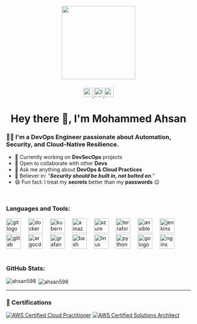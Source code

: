 <div align="center">
  <img height="200" src="https://media.giphy.com/media/M9gbBd9nbDrOTu1Mqx/giphy.gif"  />
</div>


###

<div align="center">
<a href="mailto:mdahsan060@gmail.com">
  <img src="https://img.shields.io/static/v1?message=Gmail&logo=gmail&label=&color=D14836&logoColor=white&labelColor=&style=for-the-badge" height="25" alt="gmail logo" />
</a>
<a href="https://www.linkedin.com/in/ahsan12" target="_blank">
  <img src="https://img.shields.io/static/v1?message=LinkedIn&logo=linkedin&label=&color=0077B5&logoColor=white&labelColor=&style=for-the-badge" height="25" alt="linkedin logo" />
</a>
<a href="https://ahsan598.github.io/Portfolio/" target="_blank">
  <img src="https://img.shields.io/static/v1?message=Portfolio&logo=portfolio&label=&color=111&logoColor=white&labelColor=&style=for-the-badge" height="25" alt="portfolio logo" />
</a>
</div>

###

<h1 align="center">Hey there 👋, I'm Mohammed Ahsan</h1>

###

<h3 align="left">👨‍💻 I'm a DevOps Engineer passionate about Automation, Security, and Cloud-Native Resilience.</h3>

- 🔭 Currently working on **DevSecOps** projects  
- 🤝 Open to collaborate with other **Devs**  
- 💬 Ask me anything about **DevOps & Cloud Practices**  
- 🔐 Believer in: _“**Security should be built in, not bolted on**.”_  
- 😄 Fun fact: I treat my **secrets** better than my **passwords** 😉

<br>

<h3 align="left">Languages and Tools:</h3>
<div align="left">
<!-- Git -->
<img src="https://cdn.jsdelivr.net/gh/devicons/devicon/icons/git/git-original.svg" height="40" alt="git logo" />
<img width="12" />

<!-- Docker -->
<img src="https://cdn.simpleicons.org/docker/2496ED" height="40" alt="docker logo" />
<img width="12" />

<!-- Kubernetes -->
<img src="https://cdn.jsdelivr.net/gh/devicons/devicon/icons/kubernetes/kubernetes-plain.svg" height="40" alt="kubernetes logo" />
<img width="12" />

<!-- AWS -->
<img src="https://skillicons.dev/icons?i=aws" height="40" alt="amazonwebservices logo" />
<img width="12" />

<!-- Azure -->
<img src="https://skillicons.dev/icons?i=azure" height="40" alt="azure logo" />
<img width="12" />

<!-- Terraform -->
<img src="https://cdn.jsdelivr.net/gh/devicons/devicon/icons/terraform/terraform-original.svg" height="40" alt="terraform logo" />
<img width="12" />

<!-- Ansible -->
  <img src="https://cdn.simpleicons.org/ansible/EE0000" height="40" alt="ansible logo"  />
<img width="12" />

<!-- Jenkins -->
<img src="https://www.vectorlogo.zone/logos/jenkins/jenkins-icon.svg" width="40" height="40" alt="jenkins logo" />
<img width="12" />

<!-- GitLab -->
<img src="https://cdn.jsdelivr.net/gh/devicons/devicon/icons/gitlab/gitlab-original.svg" height="40" alt="gitlab logo" />
<img width="12" />

<!-- ArgoCD -->
<img src="https://cdn.jsdelivr.net/gh/devicons/devicon/icons/argocd/argocd-original.svg" height="40" alt="argocd logo" />
<img width="12" />

<!-- Grafana -->
<img src="https://cdn.jsdelivr.net/gh/devicons/devicon/icons/grafana/grafana-original.svg" height="40" alt="grafana logo" />
<img width="12" />

<!-- Bash -->
<img src="https://cdn.jsdelivr.net/gh/devicons/devicon/icons/bash/bash-original.svg" height="40" alt="bash logo" />
<img width="12" />

<!-- Linux -->
<img src="https://cdn.jsdelivr.net/gh/devicons/devicon/icons/linux/linux-original.svg" height="40" alt="linux logo" />
<img width="12" />

<!-- Python -->
<img src="https://cdn.jsdelivr.net/gh/devicons/devicon/icons/python/python-original.svg" height="40" alt="python logo" />
<img width="12" />

<!-- Go -->
<img src="https://cdn.simpleicons.org/go/00ADD8" height="40" alt="go logo" />
<img width="12" />

<!-- NGINX -->
<img src="https://cdn.simpleicons.org/nginx/009639" height="40" alt="nginx logo" />
</div>
<br>

<h3 align="left">GitHub Stats:</h3>

<p><img align="left" src="https://github-readme-stats.vercel.app/api/top-langs?username=ahsan598&show_icons=true&locale=en&layout=compact" alt="ahsan598" /></p>

<p>&nbsp;<img align="center" src="https://github-readme-stats.vercel.app/api?username=ahsan598&show_icons=true&locale=en" alt="ahsan598" /></p>

---

### 🏅 Certifications

[![AWS Certified Cloud Practitioner](https://images.credly.com/size/220x220/images/00634f82-b07f-4bbd-a6bb-53de397fc3a6/image.png)](https://www.credly.com/badges/d0d2c32f-a56c-4c08-bb2d-e259a7bf16ae/public_url)
[![AWS Certified Solutions Architect](https://images.credly.com/size/220x220/images/0e284c3f-5164-4b21-8660-0d84737941bc/image.png)](https://www.credly.com/badges/d39f3ca1-9fb4-4805-9abe-4fe59ed3f479/public_url)

